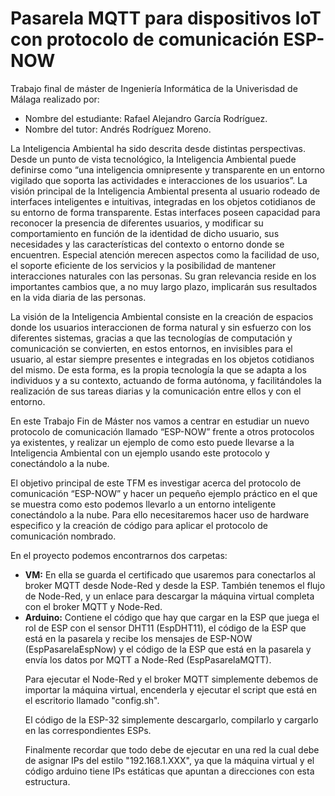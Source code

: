 # Pasarela MQTT para dispositivos IoT con protocolo de comunicación ESP-NOW

<p>Trabajo final de máster de Ingeniería Informática de la Univerisdad de Málaga realizado por:</p>

<ul>
  <li>Nombre del estudiante: Rafael Alejandro García Rodríguez.</li>
  <li>Nombre del tutor: Andrés Rodríguez Moreno.</li>
</ul>

<p>La Inteligencia Ambiental ha sido descrita desde distintas perspectivas. Desde un punto de vista tecnológico, la Inteligencia Ambiental puede definirse como “una inteligencia omnipresente y transparente en un entorno vigilado que soporta las actividades e interacciones de los usuarios”. La visión principal de la Inteligencia Ambiental presenta al usuario rodeado de interfaces inteligentes e intuitivas, integradas en los objetos cotidianos de su entorno de forma transparente. Estas interfaces poseen capacidad para reconocer la presencia de diferentes usuarios, y modificar su comportamiento en función de la identidad de dicho usuario, sus necesidades y las características del contexto o entorno donde se encuentren. Especial atención merecen aspectos como la facilidad de uso, el soporte eficiente de los servicios y la posibilidad de mantener interacciones naturales con las personas. Su gran relevancia reside en los importantes cambios que, a no muy largo plazo, implicarán sus resultados en la vida diaria de las personas.</P>
  
<p>La visión de la Inteligencia Ambiental consiste en la creación de espacios donde los usuarios interaccionen de forma natural y sin esfuerzo con los diferentes sistemas, gracias a que las tecnologías de computación y comunicación se convierten, en estos entornos, en invisibles para el usuario, al estar siempre presentes e integradas en los objetos cotidianos del mismo. De esta forma, es la propia tecnología la que se adapta a los individuos y a su contexto, actuando de forma autónoma, y facilitándoles la realización de sus tareas diarias y la comunicación entre ellos y con el entorno.</P>
  
<p>En este Trabajo Fin de Máster nos vamos a centrar en estudiar un nuevo protocolo de comunicación llamado “ESP-NOW” frente a otros protocolos ya existentes, y realizar un ejemplo de como esto puede llevarse a la Inteligencia Ambiental con un ejemplo usando este protocolo y conectándolo a la nube.</p>

<p>El objetivo principal de este TFM es investigar acerca del protocolo de comunicación “ESP-NOW” y hacer un pequeño ejemplo práctico en el que se muestra como esto podemos llevarlo a un entorno inteligente conectándolo a la nube. Para ello necesitaremos hacer uso de hardware especifico y la creación de código para aplicar el protocolo de comunicación nombrado.</p>

<p>En el proyecto podemos encontrarnos dos carpetas:</p>

<ul>
  <li><b>VM:</b> En ella se guarda el certificado que usaremos para conectarlos al broker MQTT desde Node-Red y desde la ESP. También tenemos el flujo de Node-Red, y un enlace para descargar la máquina virtual completa con el broker MQTT y Node-Red.</li>
  <li><b>Arduino:</b> Contiene el código que hay que cargar en la ESP que juega el rol de ESP con el sensor DHT11 (EspDHT11), el código de la ESP que está en la pasarela y recibe los mensajes de ESP-NOW (EspPasarelaEspNow) y el código de la ESP que está en la pasarela y envía los datos por MQTT a Node-Red (EspPasarelaMQTT).</li>

<p>Para ejecutar el Node-Red y el broker MQTT simplemente debemos de importar la máquina virtual, encenderla y ejecutar el script que está en el escritorio llamado "config.sh".</p>
<p>El código de la ESP-32 simplemente descargarlo, compilarlo y cargarlo en las correspondientes ESPs.</p>
<p>Finalmente recordar que todo debe de ejecutar en una red la cual debe de asignar IPs del estilo "192.168.1.XXX", ya que la máquina virtual y el código arduino tiene IPs estáticas que apuntan a direcciones con esta estructura.</P>
